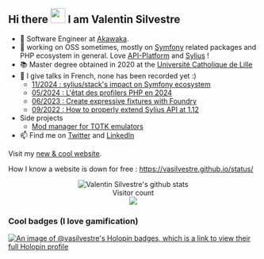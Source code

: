 ## Hi there <img src="https://raw.githubusercontent.com/iampavangandhi/iampavangandhi/master/gifs/Hi.gif" width="30px">  I am Valentin Silvestre </h2>

- 🔭 Software Engineer at [Akawaka](https://www.akawaka.fr/).
- 🌱 working on OSS sometimes, mostly on [Symfony](https://symfony.com/) related packages and PHP ecosystem in general. Love [API-Platform](https://api-platform.com/) and [Sylius](https://sylius.com/fr/) !
- 📚 Master degree obtained in 2020 at the [Université Catholique de Lille](https://www.univ-catholille.fr/)
- 🎤 I give talks in French, none has been recorded yet :)
  - [11/2024 : sylius/stack's impact on Symfony ecosystem](https://github.com/vasilvestre/sylius-stack-slides)
  - [05/2024 : L'êtat des profilers PHP en 2024](https://github.com/vasilvestre/profiler-slides)
  - [06/2023 : Create expressive fixtures with Foundry](https://github.com/vasilvestre/foundry-slides)
  - [09/2022 : How to properly extend Sylius API at 1.12](https://github.com/vasilvestre/extending-sylius-1.12-09-22)
- Side projects
  - [Mod manager for TOTK emulators](https://github.com/vasilvestre/totk-mod-manager-for-switch-emulators?tab=readme-ov-file)
- 📫 Find me on [Twitter](https://twitter.com/valentinsilves) and [LinkedIn](https://www.linkedin.com/in/valentin-silvestre-dev/)

Visit my [new & cool website](https://vasilvestre.github.io/). 

How I know a website is down for free : https://vasilvestre.github.io/status/

<p align="middle"> 
  <img align="middle" alt="Valentin Silvestre's github stats" src="https://github-readme-stats.vercel.app/api?username=vasilvestre&count_private=1&show_icons=true" /><br/>
  Visitor count<br/>
  <img alight="center" src="https://profile-counter.glitch.me/vasilvestre/count.svg" />
</p>


### Cool badges (I love gamification)
[![An image of @vasilvestre's Holopin badges, which is a link to view their full Holopin profile](https://holopin.me/vasilvestre)](https://holopin.io/@vasilvestre)
